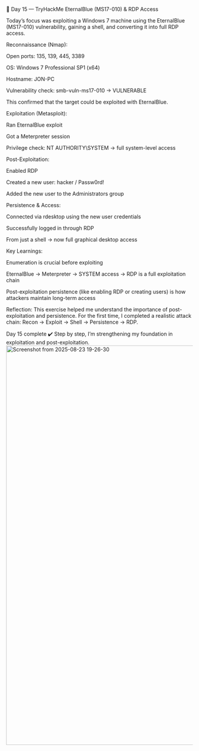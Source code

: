 🚀 Day 15 — TryHackMe EternalBlue (MS17-010) & RDP Access

Today’s focus was exploiting a Windows 7 machine using the EternalBlue (MS17-010) vulnerability, gaining a shell, and converting it into full RDP access.

Reconnaissance (Nmap):

Open ports: 135, 139, 445, 3389

OS: Windows 7 Professional SP1 (x64)

Hostname: JON-PC

Vulnerability check: smb-vuln-ms17-010 → VULNERABLE

This confirmed that the target could be exploited with EternalBlue.

Exploitation (Metasploit):

Ran EternalBlue exploit

Got a Meterpreter session

Privilege check: NT AUTHORITY\SYSTEM → full system-level access

Post-Exploitation:

Enabled RDP

Created a new user: hacker / Passw0rd!

Added the new user to the Administrators group

Persistence & Access:

Connected via rdesktop using the new user credentials

Successfully logged in through RDP

From just a shell → now full graphical desktop access

Key Learnings:

Enumeration is crucial before exploiting

EternalBlue → Meterpreter → SYSTEM access → RDP is a full exploitation chain

Post-exploitation persistence (like enabling RDP or creating users) is how attackers maintain long-term access

Reflection:
This exercise helped me understand the importance of post-exploitation and persistence.
For the first time, I completed a realistic attack chain: Recon → Exploit → Shell → Persistence → RDP.

Day 15 complete ✔️ Step by step, I’m strengthening my foundation in exploitation and post-exploitation.
<img width="1920" height="1080" alt="Screenshot from 2025-08-23 19-26-30" src="https://github.com/user-attachments/assets/ccfade3b-fd27-4f00-b9ff-59a49b2617ca" />
